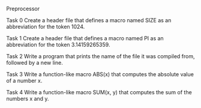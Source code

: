 Preprocessor

Task 0
Create a header file that defines a macro named SIZE as an abbreviation for the token 1024.

Task 1
Create a header file that defines a macro named PI as an abbreviation for the token 3.14159265359.

Task 2
Write a program that prints the name of the file it was compiled from, followed by a new line.

Task 3
Write a function-like macro ABS(x) that computes the absolute value of a number x.

Task 4
Write a function-like macro SUM(x, y) that computes the sum of the numbers x and y.
